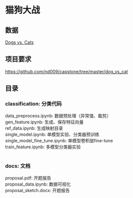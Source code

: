 # 猫狗大战

## 数据
[Dogs vs. Cats](https://www.kaggle.com/c/dogs-vs-cats-redux-kernels-edition)

## 项目要求
https://github.com/nd009/capstone/tree/master/dog_vs_cat

## 目录
### classification: 分类代码  
data_preprocess.ipynb: 数据预处理（异常值、裁剪）  
gen_feature.ipynb: 生成、保存特征向量  
ref_data.ipynb: 生成映射目录  
single_model.ipynb: 单模型实验、分类器预训练  
single_model_fine_tune.ipynb: 单模型卷积层fine-tune  
train_feature.ipynb: 多模型分类器实验  
  
### docs: 文档  
proposal.pdf: 开题报告  
proposal_data.ipynb: 数据可视化  
proposal_sketch.docx: 开题报告  

